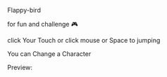 Flappy-bird

for fun and challenge 🎮

click Your Touch or click mouse or Space to jumping

You can Change a Character

Preview:
